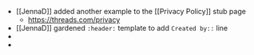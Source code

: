 - [[JennaD]] added another example to the [[Privacy Policy]] stub page
    - https://threads.com/privacy
- [[JennaD]] gardened `:header:` template to add `Created by::` line
- 
- 
